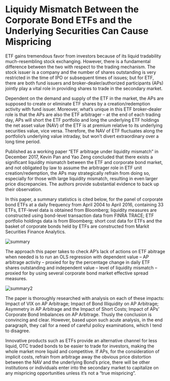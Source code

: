 # Liquidy Mismatch Between the Corporate Bond ETFs and the Underlying Securities Can Cause Mispricing

ETF gains tremendous favor from investors because of its liquid tradability much-resembling stock exchanging. However, there is a fundamental difference between the two with respect to the trading mechanism. The stock issuer is a company and the number of shares outstanding is very restricted in the time of IPO or subsequent times of issues; but for ETF, there are both fund issuers and broker-dealer/authorized participants (APs) jointly play a vital role in providing shares to trade in the secondary market.

Dependent on the demand and supply of the ETF in the market, the APs are supposed to create or eliminate ETF shares by a creation/redemption activity with fund issuer. Moreover, what’s unique in this ETF broker-dealer role is that the APs are also the ETF arbitrager – at the end of each trading day, APs will short the ETF portfolio and long the underlying  ETF holdings the net asset value (NAV) of the ETF is at premium relative to its underlying securities value, vice versa. Therefore, the NAV of ETF fluctuates along the portfolio’s underlying value intraday, but won’t divert extraordinary over a long time period.

Published as a working paper “ETF arbitrage under liquidity mismatch” in December 2017, Kevin Pan and Yao Zeng concluded that there exists a significant liquidity mismatch between the ETF and corporate bond market, and not obligated by law to assume the arbitrager role in ETF unit creation/redemption, the APs may strategically refrain from doing so, especially for those with large liquidity mismatch, resulting in even larger price discrepancies. The authors provide substantial evidence to back up their observation.

In this paper, a summary statistics is cited below, for the panel of corporate bond ETFs at a daily frequency from April 2004 to April 2016, containing 33 ETFs, ETF-level data is obtained from Bloomberg; liquidity measures are constructed using bond-level transaction data from FINRA TRACE; ETF portfolio holdings data is from Bloomberg; short cost data for ETFs and the basket of corporate bonds held by ETFs are constructed from Markit Securities Finance Analytics.

![summary](https://github.com/znaixian/Research/blob/master/pictures/etf-pricing-summary.png?raw=true)

The approach this paper takes to check AP’s lack of actions on ETF abitrage when needed is to run an OLS regression with dependent value – AP arbitrage activity – proxied for by the percentage change in daily ETF shares outstanding and independent value – level of liquidity mismatch – proxied for by using several corporate bond market effective spread measures.

![summary2](https://github.com/znaixian/Research/blob/master/pictures/regression.png?raw=true)

The paper is thoroughly researched with analysis on each of these impacts: Impact of VIX on AP Arbitrage; Impact of Bond Illiquidity on AP Arbitrage; Asymmetry in AP Arbitrage and the Impact of Short Costs; Impact of APs’ Corporate Bond Imbalances on AP Arbitrage. Thusly the conclusion is convincing and clear. However, based upon such acute analysis, in the end paragraph, they call for a need of careful policy examinations, which I tend to disagree.

Innovative products such as ETFs provide an alternative channel for less liquid, OTC traded bonds to be easier to trade for investors, making the whole market more liquid and competitive. If APs, for the consideration of implicit costs, refrain from arbitrage away the obvious price distortion between the NAV and the underlying Bond’s price, there will be other institutions or individuals enter into the secondary market to capitalize on any mispricing opportunities unless it’s not a “true mispricing”.